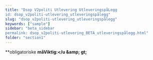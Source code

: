 ```yaml
---
title: "Dsop V2politi Utlevering UtleveringspåLegg
id: dsop_v2politi-utlevering_utleveringspålegg"
slug: "dsop_v2politi-utlevering_utleveringspålegg"
keywords: ["sample"]
sidebar: "beta_sidebar
permalink: dsop_v2politi-utlevering_BETA_utleveringspålegg.html"
folder: "section1"
---
```


**obligatoriske
<b />måViktig:&lt;/u &amp;amp; gt;